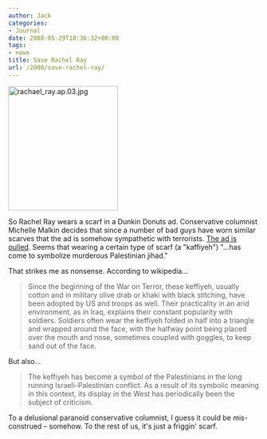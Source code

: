 ```yaml
---
author: Jack
categories:
- Journal
date: 2008-05-29T18:36:32+00:00
tags:
- news
title: Save Rachel Ray
url: /2008/save-rachel-ray/
---
```


<img src="http://baty.net/files/rachael_ray.jpg" alt="rachael_ray.ap.03.jpg" border="0" width="220" height="249" />

So Rachel Ray wears a scarf in a Dunkin Donuts ad. Conservative columnist Michelle Malkin decides that since a number of bad guys have worn similar scarves that the ad is somehow sympathetic with terrorists. [The ad is pulled][1]. Seems that wearing a certain type of scarf (a "kaffiyeh") "&#8230;has come to symbolize murderous Palestinian jihad."

That strikes me as nonsense. According to wikipedia&#8230;

> Since the beginning of the War on Terror, these keffiyeh, usually cotton and in military olive drab or khaki with black stitching, have been adopted by US and troops as well. Their practicality in an arid environment, as in Iraq, explains their constant popularity with soldiers. Soldiers often wear the keffiyeh folded in half into a triangle and wrapped around the face, with the halfway point being placed over the mouth and nose, sometimes coupled with goggles, to keep sand out of the face.

But also&#8230;

> The keffiyeh has become a symbol of the Palestinians in the long running Israeli-Palestinian conflict. As a result of its symbolic meaning in this context, its display in the West has periodically been the subject of criticism.

To a delusional paranoid conservative columnist, I guess it could be mis-construed &#8211; somehow. To the rest of us, it's just a friggin' scarf.

 [1]: http://money.cnn.com/2008/05/29/news/companies/dunkin_donuts.ap/